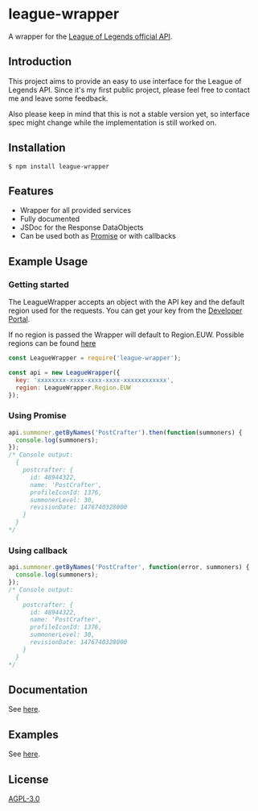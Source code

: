 # league-wrapper
A wrapper for the [League of Legends official API](https://developer.riotgames.com/). 

## Introduction
This project aims to provide an easy to use interface for the League of Legends API.
Since it's my first public project, please feel free to contact me and leave some feedback.

Also please keep in mind that this is not a stable version yet, so interface spec might change while the implementation is still worked on.

## Installation
```
$ npm install league-wrapper
```

## Features
* Wrapper for all provided services
* Fully documented
* JSDoc for the Response DataObjects
* Can be used both as [Promise](https://developer.mozilla.org/de/docs/Web/JavaScript/Reference/Global_Objects/Promise) or with callbacks

## Example Usage
### Getting started
The LeagueWrapper accepts an object with the API key and the default region used for the requests.
You can get your key from the [Developer Portal](https://developer.riotgames.com/).
 
If no region is passed the Wrapper will default to Region.EUW. Possible regions can be found [here](doc/constant/Region.md)
```js
const LeagueWrapper = require('league-wrapper');

const api = new LeagueWrapper({
  key: 'xxxxxxxx-xxxx-xxxx-xxxx-xxxxxxxxxxxx',
  region: LeagueWrapper.Region.EUW
});
```
### Using Promise
```js
api.summoner.getByNames('PostCrafter').then(function(summoners) {
  console.log(summoners);
});
/* Console output:
  {
    postcrafter: {
      id: 48944322,
      name: 'PostCrafter',
      profileIconId: 1376,
      summonerLevel: 30,
      revisionDate: 1476740328000
    }
  }
*/
```
### Using callback
```js
api.summoner.getByNames('PostCrafter', function(error, summoners) {
  console.log(summoners);
});
/* Console output:
  {
    postcrafter: {
      id: 48944322,
      name: 'PostCrafter',
      profileIconId: 1376,
      summonerLevel: 30,
      revisionDate: 1476740328000
    }
  }
*/
```

## Documentation
See [here](doc).

## Examples
See [here](examples).

## License
[AGPL-3.0](LICENSE.md)
